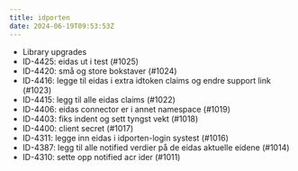 ```yaml
---
title: idporten
date: 2024-06-19T09:53:53Z
---
```

- Library upgrades
- ID-4425: eidas ut i test (#1025)
- ID-4420: små og store bokstaver (#1024)
- ID-4416: legge til eidas i extra idtoken claims og endre support link (#1023)
- ID-4415: legg til alle eidas claims (#1022)
- ID-4406: eidas connector er i annet namespace (#1019)
- ID-4403: fiks indent og sett tyngst vekt (#1018)
- ID-4400: client secret (#1017)
- ID-4311: legge inn eidas i idporten-login systest (#1016)
- ID-4387: legg til alle notified verdier på de eidas aktuelle eidene (#1014)
- ID-4310: sette opp notified acr ider (#1011)

